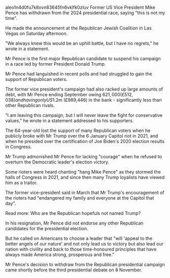 aleo1n4d0fu7k8xvn83645fn6vklfk0zluv
Former US Vice President Mike Pence has withdrawn from the 2024 presidential race, saying "this is not my time".

He made the announcement at the Republican Jewish Coalition in Las Vegas on Saturday afternoon.

"We always knew this would be an uphill battle, but I have no regrets," he wrote in a statement.

Mr Pence is the first major Republican candidate to suspend his campaign in a race led by former President Donald Trump.

Mr Pence had languished in recent polls and had struggled to gain the support of Republican voters.

The former vice president's campaign had also racked up large amounts of debt, with Mr Pence ending September owing $621,000 (£512,038) and having only US$1.2m (£989,446) in the bank - significantly less than other Republican rivals.

"I am leaving this campaign, but I will never leave the fight for conservative values," he wrote in a statement addressed to his supporters.

The 64-year-old lost the support of many Republican voters when he publicly broke with Mr Trump over the 6 January Capitol riot in 2021, and when he presided over the certification of Joe Biden's 2020 election results in Congress.

Mr Trump admonished Mr Pence for lacking "courage" when he refused to overturn the Democratic leader's election victory.

Some rioters were heard chanting "hang Mike Pence" as they stormed the halls of Congress in 2021, and since then many Trump loyalists have viewed him as a traitor.

The former vice-president said in March that Mr Trump's encouragement of the rioters had "endangered my family and everyone at the Capitol that day".

Read more: Who are the Republican hopefuls not named Trump?

In his resignation, Mr Pence did not endorse any other Republican candidates for the presidential election.

But he called on Americans to choose a leader that "will 'appeal to the better angels of our nature' and not only lead us to victory but also lead our nation with civility and back to those time-honoured principles that have always made America strong, prosperous and free."

Mr Pence's decision to withdraw from the Republican presidential campaign came shortly before the third presidential debate on 8 November.

